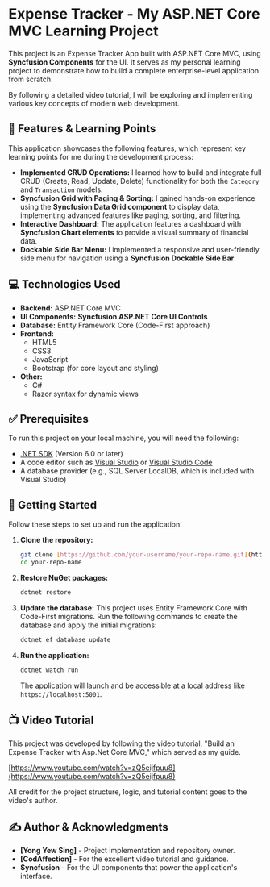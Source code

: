 # Expense Tracker - My ASP.NET Core MVC Learning Project

This project is an Expense Tracker App built with ASP.NET Core MVC, using **Syncfusion Components** for the UI. It serves as my personal learning project to demonstrate how to build a complete enterprise-level application from scratch.

By following a detailed video tutorial, I will be exploring and implementing various key concepts of modern web development.

## 🚀 Features & Learning Points

This application showcases the following features, which represent key learning points for me during the development process:

* **Implemented CRUD Operations:** I learned how to build and integrate full CRUD (Create, Read, Update, Delete) functionality for both the `Category` and `Transaction` models.
* **Syncfusion Grid with Paging & Sorting:** I gained hands-on experience using the **Syncfusion Data Grid component** to display data, implementing advanced features like paging, sorting, and filtering.
* **Interactive Dashboard:** The application features a dashboard with **Syncfusion Chart elements** to provide a visual summary of financial data.
* **Dockable Side Bar Menu:** I implemented a responsive and user-friendly side menu for navigation using a **Syncfusion Dockable Side Bar**.

## 💻 Technologies Used

* **Backend:** ASP.NET Core MVC
* **UI Components:** **Syncfusion ASP.NET Core UI Controls**
* **Database:** Entity Framework Core (Code-First approach)
* **Frontend:**
    * HTML5
    * CSS3
    * JavaScript
    * Bootstrap (for core layout and styling)
* **Other:**
    * C#
    * Razor syntax for dynamic views

## ✅ Prerequisites

To run this project on your local machine, you will need the following:

* [.NET SDK](https://dotnet.microsoft.com/download) (Version 6.0 or later)
* A code editor such as [Visual Studio](https://visualstudio.microsoft.com/vs/) or [Visual Studio Code](https://code.visualstudio.com/)
* A database provider (e.g., SQL Server LocalDB, which is included with Visual Studio)

## 🚀 Getting Started

Follow these steps to set up and run the application:

1.  **Clone the repository:**
    ```bash
    git clone [https://github.com/your-username/your-repo-name.git](https://github.com/your-username/your-repo-name.git)
    cd your-repo-name
    ```
2.  **Restore NuGet packages:**
    ```bash
    dotnet restore
    ```
3.  **Update the database:**
    This project uses Entity Framework Core with Code-First migrations. Run the following commands to create the database and apply the initial migrations:
    ```bash
    dotnet ef database update
    ```
4.  **Run the application:**
    ```bash
    dotnet watch run
    ```
    The application will launch and be accessible at a local address like `https://localhost:5001`.

## 📺 Video Tutorial

This project was developed by following the video tutorial, "Build an Expense Tracker with Asp.Net Core MVC," which served as my guide.

[https://www.youtube.com/watch?v=zQ5eijfpuu8](https://www.youtube.com/watch?v=zQ5eijfpuu8)

All credit for the project structure, logic, and tutorial content goes to the video's author.

## ✍️ Author & Acknowledgments

* **[Yong Yew Sing]** - Project implementation and repository owner.
* **[CodAffection]** - For the excellent video tutorial and guidance.
* **Syncfusion** - For the UI components that power the application's interface.

